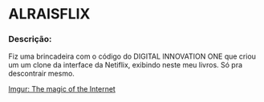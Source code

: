 # ALRAISFLIX

### Descrição:

<p>Fiz uma brincadeira com o código do DIGITAL INNOVATION ONE que criou um um clone da interface da Netiflix, exibindo neste meu livros. Só pra descontrair mesmo.</p>

[Imgur: The magic of the Internet](https://imgur.com/a/UrGrWGa)









